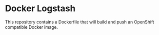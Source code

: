 # Docker Logstash

This repository contains a Dockerfile that will build and push an OpenShift compatible Docker image.  